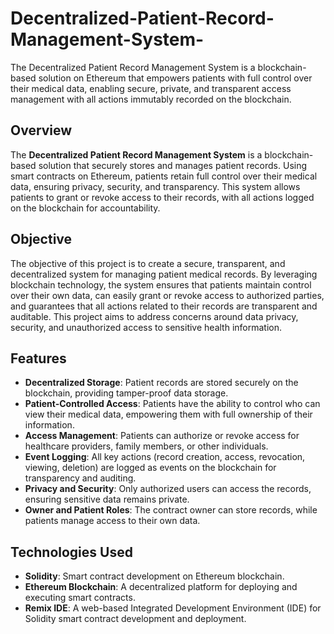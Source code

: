 # Decentralized-Patient-Record-Management-System-
The Decentralized Patient Record Management System is a blockchain-based solution on Ethereum that empowers patients with full control over their medical data, enabling secure, private, and transparent access management with all actions immutably recorded on the blockchain.
## Overview

The **Decentralized Patient Record Management System** is a blockchain-based solution that securely stores and manages patient records. Using smart contracts on Ethereum, patients retain full control over their medical data, ensuring privacy, security, and transparency. This system allows patients to grant or revoke access to their records, with all actions logged on the blockchain for accountability.

## Objective

The objective of this project is to create a secure, transparent, and decentralized system for managing patient medical records. By leveraging blockchain technology, the system ensures that patients maintain control over their own data, can easily grant or revoke access to authorized parties, and guarantees that all actions related to their records are transparent and auditable. This project aims to address concerns around data privacy, security, and unauthorized access to sensitive health information.

## Features

- **Decentralized Storage**: Patient records are stored securely on the blockchain, providing tamper-proof data storage.
- **Patient-Controlled Access**: Patients have the ability to control who can view their medical data, empowering them with full ownership of their information.
- **Access Management**: Patients can authorize or revoke access for healthcare providers, family members, or other individuals.
- **Event Logging**: All key actions (record creation, access, revocation, viewing, deletion) are logged as events on the blockchain for transparency and auditing.
- **Privacy and Security**: Only authorized users can access the records, ensuring sensitive data remains private.
- **Owner and Patient Roles**: The contract owner can store records, while patients manage access to their own data.

## Technologies Used

- **Solidity**: Smart contract development on Ethereum blockchain.
- **Ethereum Blockchain**: A decentralized platform for deploying and executing smart contracts.
- **Remix IDE**: A web-based Integrated Development Environment (IDE) for Solidity smart contract development and deployment.


